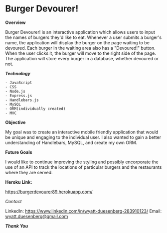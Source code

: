 # Burger Devourer!

**Overview**

Burger Devourer! is an interactive application which allows users to input the names of burgers they'd like to eat. Whenever a user submits a burger's name, the application will display the burger on the page waiting to be devoured. Each burger in the waiting area also has a "Devoured!" button. When the user clicks it, the burger will move to the right side of the page. The application will store every burger in a database, whether devoured or not.

***Technology***

    - JavaScript
    - CSS
    - Node.js
    - Express.js
    - Handlebars.js
    - MySQL
    - ORM(individually created)
    - MVC

**Objective**

My goal was to create an interactive mobile friendly application that would be unique and engaging to the individual user. I also wanted to gain a better understanding of Handlebars, MySQL, and create my own ORM. 

**Future Goals**

I would like to continue improving the styling and possibly encorporate the use of an API to track the locations of particular burgers and the restaurants where they are served.

**Heroku Link:**

https://burgerdevourer89.herokuapp.com/

*Contact*

LinkedIn: https://www.linkedin.com/in/wyatt-duesenberg-283910123/
Email: wyatt.duesenberg@gmail.com

***Thank You***